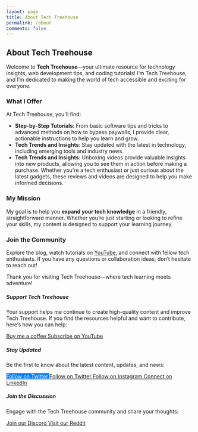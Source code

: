 ```yaml
---
layout: page
title: About Tech Treehouse
permalink: /about
comments: false
---
```


<div class="row justify-content-between">
<div class="col-md-8 pr-5">

<h2>About Tech Treehouse</h2>

<p>Welcome to <strong>Tech Treehouse</strong>—your ultimate resource for technology insights, web development tips, and coding tutorials! I’m Tech Treehouse, and I’m dedicated to making the world of tech accessible and exciting for everyone.</p>

<h3>What I Offer</h3>

<p>At Tech Treehouse, you'll find:</p>
<ul>
    <li><strong>Step-by-Step Tutorials</strong>: From basic software tips and tricks to advanced methods on how to bypass paywalls, I provide clear, actionable instructions to help you learn and grow.</li>
    <li><strong>Tech Trends and Insights</strong>: Stay updated with the latest in technology, including emerging tools and industry news.</li>
    <li><strong>Tech Trends and Insights</strong>: Unboxing videos provide valuable insights into new products, allowing you to see them in action before making a purchase. Whether you're a tech enthusiast or just curious about the latest gadgets, these reviews and videos are designed to help you make informed decisions.</li>
</ul>

<h3>My Mission</h3>

<p>My goal is to help you <strong>expand your tech knowledge</strong> in a friendly, straightforward manner. Whether you’re just starting or looking to refine your skills, my content is designed to support your learning journey.</p>

<h3>Join the Community</h3>

<p>Explore the blog, watch tutorials on <a href="https://youtube.com/techtreehouse" target="_blank">YouTube</a>, and connect with fellow tech enthusiasts. If you have any questions or collaboration ideas, don’t hesitate to reach out!</p>

<p>Thank you for visiting Tech Treehouse—where tech learning meets adventure!</p>

</div>

<div class="col-md-4">

<div class="sticky-top sticky-top-80">
<h5>Support Tech Treehouse</h5>

<p>Your support helps me continue to create high-quality content and improve Tech Treehouse. If you find the resources helpful and want to contribute, here’s how you can help:</p>

<div class="d-flex flex-column">
    <a target="_blank" href="https://www.buymeacoffee.com/tech-treehouse" class="btn btn-danger mb-2">
        <i class="fas fa-coffee"></i> Buy me a coffee
    </a> 
    <a target="_blank" href="https://youtube.com/techtreehouse" class="btn btn-warning">
        <i class="fab fa-youtube"></i> Subscribe on YouTube
    </a>
</div>

<h5 class="mt-4">Stay Updated</h5>

<p>Be the first to know about the latest content, updates, and news:</p>

<div class="d-flex flex-column">
    <a target="_blank" href="https://twitter.com/TechTreehouse" class="btn" style="background-color: #007bff; color: white; border: none; margin-bottom: 10px;">
        <i class="fab fa-twitter"></i> Follow on Twitter
    </a>
    <a target="_blank" href="https://twitter.com/TechTreehouse" class="btn btn-info mb-2">
        <i class="fab fa-twitter"></i> Follow on Twitter
    </a>
    <a target="_blank" href="https://instagram.com/TechTreehouse" class="btn btn-secondary mb-2">
        <i class="fab fa-instagram"></i> Follow on Instagram
    </a>
    <a target="_blank" href="https://linkedin.com/company/tech-treehouse" class="btn btn-primary">
        <i class="fab fa-linkedin"></i> Connect on LinkedIn
    </a>
</div>

<h5 class="mt-4">Join the Discussion</h5>

<p>Engage with the Tech Treehouse community and share your thoughts:</p>

<div class="d-flex flex-column">
    <a target="_blank" href="https://discord.gg/TechTreehouse" class="btn btn-success mb-2">
        <i class="fab fa-discord"></i> Join our Discord
    </a>
    <a target="_blank" href="https://reddit.com/r/TechTreehouse" class="btn btn-danger">
        <i class="fab fa-reddit"></i> Visit our Reddit
    </a>

</div>
</div>
</div>
